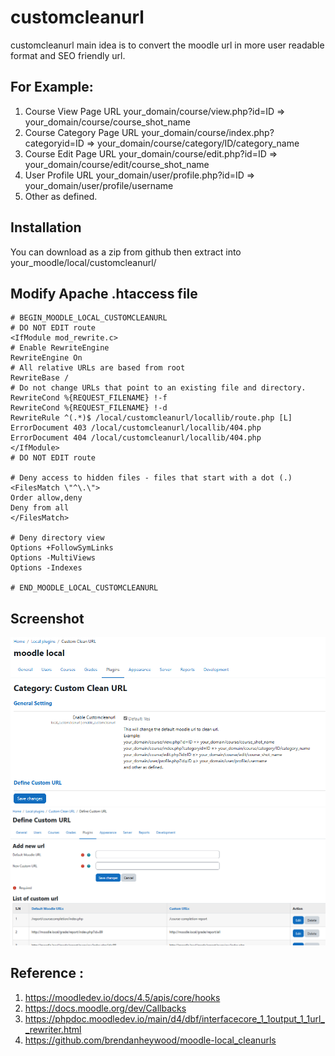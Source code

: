 # customcleanurl
customcleanurl main idea is to convert the moodle url in more user readable format and SEO friendly url.

## For Example:
1. Course View Page URL
    your_domain/course/view.php?id=ID => your_domain/course/course_shot_name
2. Course Category Page URL
    your_domain/course/index.php?categoryid=ID => your_domain/course/category/ID/category_name
3. Course Edit Page URL
    your_domain/course/edit.php?id=ID => your_domain/course/edit/course_shot_name
4. User Profile URL
    your_domain/user/profile.php?id=ID => your_domain/user/profile/username
5. Other as defined.

## Installation
You can download as a zip from github then extract into your_moodle/local/customcleanurl/

## Modify Apache .htaccess file
```
# BEGIN_MOODLE_LOCAL_CUSTOMCLEANURL
# DO NOT EDIT route
<IfModule mod_rewrite.c>
# Enable RewriteEngine
RewriteEngine On
# All relative URLs are based from root
RewriteBase /
# Do not change URLs that point to an existing file and directory.
RewriteCond %{REQUEST_FILENAME} !-f
RewriteCond %{REQUEST_FILENAME} !-d
RewriteRule ^(.*)$ /local/customcleanurl/locallib/route.php [L]
ErrorDocument 403 /local/customcleanurl/locallib/404.php
ErrorDocument 404 /local/customcleanurl/locallib/404.php
</IfModule>
# DO NOT EDIT route

# Deny access to hidden files - files that start with a dot (.)
<FilesMatch \"^\.\">
Order allow,deny
Deny from all
</FilesMatch>

# Deny directory view
Options +FollowSymLinks
Options -MultiViews
Options -Indexes

# END_MOODLE_LOCAL_CUSTOMCLEANURL
```

## Screenshot
![Clean custom url setting](./pix/screenshot_custom_clean_settings.png)
![Define custom url](./pix/screenshot_define_moodle_custom_url.png)

## Reference : 
1. https://moodledev.io/docs/4.5/apis/core/hooks
2. https://docs.moodle.org/dev/Callbacks 
3. https://phpdoc.moodledev.io/main/d4/dbf/interfacecore_1_1output_1_1url__rewriter.html
4. https://github.com/brendanheywood/moodle-local_cleanurls